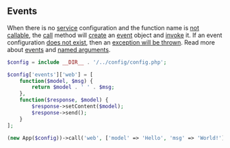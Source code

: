 ## Events
<p>When there is no <a href="https://github.com/mvc5/mvc5/blob/master/config/service.php">service</a> configuration and the function name is <a href="https://github.com/mvc5/mvc5/blob/master/src/Resolver/Resolver.php#L182">not callable</a>, the <a href="https://github.com/mvc5/mvc5/blob/master/src/Resolver/Resolver.php#L67">call</a> method will <a href="https://github.com/mvc5/mvc5/blob/master/src/Resolver/Resolver.php#L183">create</a> an <a href="https://github.com/mvc5/mvc5/blob/master/src/Event.php">event</a> object and <a href="https://github.com/mvc5/mvc5/blob/master/src/Resolver/Generator.php#L30">invoke</a> it. If an event configuration <a href="https://github.com/mvc5/mvc5/blob/master/src/Resolver/Generator.php#L62">does not exist</a>, then an <a href="https://github.com/mvc5/mvc5/blob/master/src/Resolver/Exception.php">exception will be thrown</a>. Read more about <a href="/overview/#events">events</a> and <a href="/overview/#named-arguments">named arguments</a>.</p>
 
```php
$config = include __DIR__ . '/../config/config.php';

$config['events']['web'] = [
    function($model, $msg) {
        return $model . ' ' . $msg;
    },    
    function($response, $model) {
        $response->setContent($model);
        $response->send();
    }
];

(new App($config))->call('web', ['model' => 'Hello', 'msg' => 'World!']);
```
